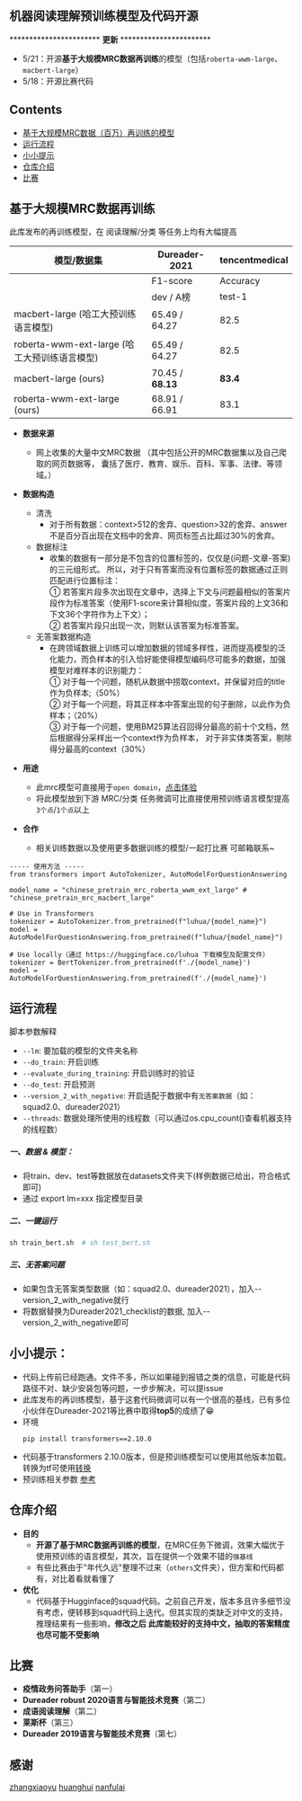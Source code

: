 ## 机器阅读理解预训练模型及代码开源


*********************** **更新** ***********************
* 5/21：开源**基于大规模MRC数据再训练**的模型（包括`roberta-wwm-large`、`macbert-large`）
* 5/18：开源比赛代码


## Contents
  - [基于大规模MRC数据（百万）再训练的模型](#基于大规模MRC数据再训练)
  - [运行流程](#运行流程)
  - [小小提示](#小小提示)
  - [仓库介绍](#仓库介绍)
  - [比赛](#比赛)


## 基于大规模MRC数据再训练

此库发布的再训练模型，在 阅读理解/分类 等任务上均有大幅提高

|                模型/数据集                 |  Dureader-2021  |  tencentmedical |
| ------------------------------------------|--------------- | --------------- |
|                                           |    F1-score    |    Accuracy     |
|                                           |  dev / A榜     |     test-1      |
| macbert-large (哈工大预训练语言模型)         | 65.49 / 64.27  |     82.5        |
| roberta-wwm-ext-large (哈工大预训练语言模型) | 65.49 / 64.27  |     82.5        |
| macbert-large (ours)                      | 70.45 / **68.13**|   **83.4**    |
| roberta-wwm-ext-large (ours)              | 68.91 / 66.91   |    83.1        |


* **数据来源**
  * 网上收集的大量中文MRC数据
  （其中包括公开的MRC数据集以及自己爬取的网页数据等，
  囊括了医疗、教育、娱乐、百科、军事、法律、等领域。）

* **数据构造**
  * 清洗
    * 对于所有数据：context>512的舍弃、question>32的舍弃、answer不是百分百出现在文档中的舍弃、网页标签占比超过30%的舍弃。
  * 数据标注
    * 收集的数据有一部分是不包含的位置标签的，仅仅是(问题-文章-答案)的三元组形式。
      所以，对于只有答案而没有位置标签的数据通过正则匹配进行位置标注：<br/>
      ① 若答案片段多次出现在文章中，选择上下文与问题最相似的答案片段作为标准答案（使用F1-score来计算相似度，答案片段的上文36和下文36个字符作为上下文）；<br/>
      ② 若答案片段只出现一次，则默认该答案为标准答案。
  * 无答案数据构造
    * 在跨领域数据上训练可以增加数据的领域多样性，进而提高模型的泛化能力，而负样本的引入恰好能使得模型编码尽可能多的数据，加强模型对难样本的识别能力：<br/>
      ① 对于每一个问题，随机从数据中捞取context，并保留对应的title作为负样本;（50%）<br/>
      ② 对于每一个问题，将其正样本中答案出现的句子删除，以此作为负样本；（20%）<br/>
      ③ 对于每一个问题，使用BM25算法召回得分最高的前十个文档，然后根据得分采样出一个context作为负样本，
      对于非实体类答案，剔除得分最高的context（30%）
* **用途**  
  * 此mrc模型可直接用于`open domain`，[点击体验](https://huggingface.co/luhua/chinese_pretrain_mrc_roberta_wwm_ext_large)
  * 将此模型放到下游 MRC/分类 任务微调可比直接使用预训练语言模型提高`3个点`/`1个点`以上
* **合作**
  * 相关训练数据以及使用更多数据训练的模型/一起打比赛 可邮箱联系~ 
  
```
----- 使用方法 -----
from transformers import AutoTokenizer, AutoModelForQuestionAnswering

model_name = "chinese_pretrain_mrc_roberta_wwm_ext_large" # "chinese_pretrain_mrc_macbert_large"

# Use in Transformers
tokenizer = AutoTokenizer.from_pretrained(f"luhua/{model_name}")
model = AutoModelForQuestionAnswering.from_pretrained(f"luhua/{model_name}")

# Use locally（通过 https://huggingface.co/luhua 下载模型及配置文件）
tokenizer = BertTokenizer.from_pretrained(f'./{model_name}')
model = AutoModelForQuestionAnswering.from_pretrained(f'./{model_name}')
```


## 运行流程

脚本参数解释

* `--lm`: 要加载的模型的文件夹名称
* `--do_train`: 开启训练
* `--evaluate_during_training`: 开启训练时的验证
* `--do_test`:  开启预测
* `--version_2_with_negative`: 开启适配于数据中有`无答案数据`（如：squad2.0、dureader2021）
* `--threads`: 数据处理所使用的线程数（可以通过os.cpu_count()查看机器支持的线程数）
  
##### 一、数据 & 模型：
* 将train、dev、test等数据放在datasets文件夹下(样例数据已给出，符合格式即可)
* 通过 export lm=xxx 指定模型目录

##### 二、一键运行
```python 
sh train_bert.sh  # sh test_bert.sh
```

##### 三、无答案问题
* 如果包含无答案类型数据（如：squad2.0、dureader2021），加入--version_2_with_negative就行
* 将数据替换为Dureader2021_checklist的数据, 加入--version_2_with_negative即可


## 小小提示：
* 代码上传前已经跑通。文件不多，所以如果碰到报错之类的信息，可能是代码路径不对、缺少安装包等问题，一步步解决，可以提issue
* 此库发布的再训练模型，基于这套代码微调可以有一个很高的基线，已有多位小伙伴在Dureader-2021等比赛中取得**top5**的成绩了😁
* 环境
  ```
  pip install transformers==2.10.0 
  ```
* 代码基于transformers 2.10.0版本，但是预训练模型可以使用其他版本加载。转换为tf可使用[转换](https://github.com/huggingface/transformers/blob/master/src/transformers/models/bert/convert_bert_pytorch_checkpoint_to_original_tf.py)
* 预训练相关参数 [参考](https://github.com/basketballandlearn/MRC_Competition_Dureader/issues/33)


## 仓库介绍
* **目的**
  * **开源了基于MRC数据再训练的模型**，在MRC任务下微调，效果大幅优于使用预训练的语言模型，其次，旨在提供一个效果不错的`强基线`
  * 有些比赛由于"年代久远"整理不过来（`others`文件夹），但方案和代码都有，对比着看就看懂了
* **优化**
  * 代码基于Hugginface的squad代码。之前自己开发，版本多且许多细节没有考虑，便转移到squad代码上迭代。但其实现的类缺乏对中文的支持，推理结果有一些影响，**修改之后 此库能较好的支持中文，抽取的答案精度也尽可能不受影响**
  

## 比赛

* **疫情政务问答助手**（第一）
* **Dureader robust 2020语言与智能技术竞赛**（第二）
* **成语阅读理解**（第二）
* **莱斯杯**（第三）
* **Dureader 2019语言与智能技术竞赛**（第七）

## 感谢
[zhangxiaoyu](https://github.com/Decalogue)  [huanghui](https://github.com/huanghuidmml)  [nanfulai](https://github.com/nanfulai)


